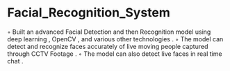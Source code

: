 # Facial_Recognition_System
◦ Built an advanced Facial Detection and then Recognition model using deep learning , OpenCV , and various other technologies . ◦ The model can detect and recognize faces accurately of live moving people captured through CCTV Footage . ◦ The model can also detect live faces in real time chat . 
